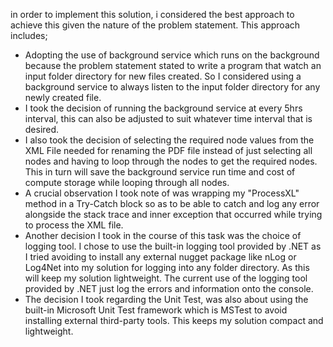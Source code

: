 in order to implement this solution, i considered the best approach to achieve this given the nature of the problem statement. This approach includes;
- Adopting the use of background service which runs on the background because the problem statement stated to write a program that watch an input folder directory for new files created. So I considered using a background service to always listen to the input folder directory for any newly created file.
- I took the decision of running the background service at every 5hrs interval, this can also be adjusted to suit whatever time interval that is desired.
- I also took the decision of selecting the required node values from the XML File needed for renaming the PDF file instead of just selecting all nodes and having to loop through the nodes to get the required nodes. This in turn will save the background service run time and cost of compute storage while looping through all nodes.
- A crucial observation I took note of was wrapping my "ProcessXL" method in a Try-Catch block so as to be able to catch and log any error alongside the stack trace and inner exception that occurred while trying to process the XML file.
- Another decision I took in the course of this task was the choice of logging tool. I chose to use the built-in logging tool provided by .NET as I tried avoiding to install any external nugget package like nLog or Log4Net into my solution for logging into any folder directory. As this will keep my solution lightweight. The current use of the logging tool provided by .NET just log the errors and information onto the console.
- The decision I took regarding the Unit Test, was also about using the built-in Microsoft Unit Test framework which is MSTest to avoid installing external third-party tools. This keeps my solution compact and lightweight.
